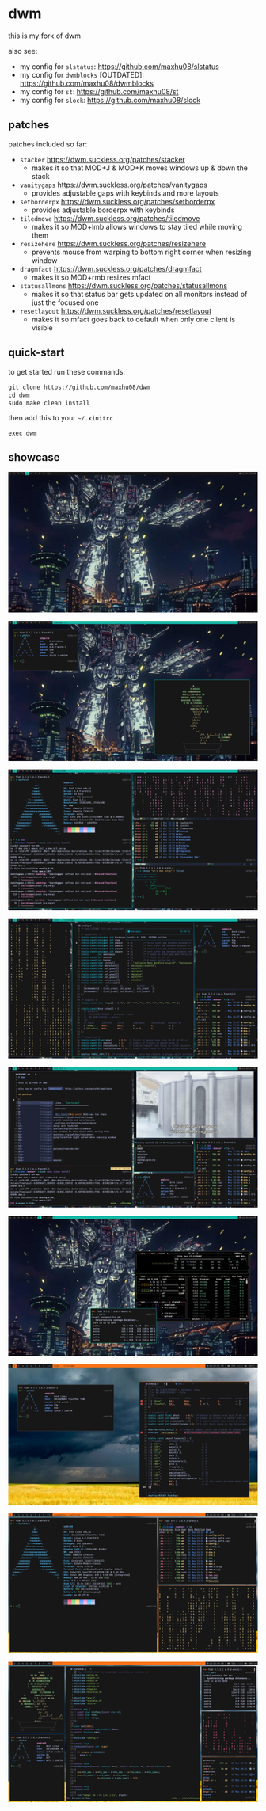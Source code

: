 # dwm

this is my fork of dwm

also see:

- my config for `slstatus`: https://github.com/maxhu08/slstatus
- my config for `dwmblocks` [OUTDATED]: https://github.com/maxhu08/dwmblocks
- my config for `st`: https://github.com/maxhu08/st
- my config for `slock`: https://github.com/maxhu08/slock

## patches

patches included so far:

- `stacker` https://dwm.suckless.org/patches/stacker
  - makes it so that MOD+J & MOD+K moves windows up & down the stack
- `vanitygaps` https://dwm.suckless.org/patches/vanitygaps
  - provides adjustable gaps with keybinds and more layouts
- `setborderpx` https://dwm.suckless.org/patches/setborderpx
  - provides adjustable borderpx with keybinds
- `tiledmove` https://dwm.suckless.org/patches/tiledmove
  - makes it so MOD+lmb allows windows to stay tiled while moving them
- `resizehere` https://dwm.suckless.org/patches/resizehere
  - prevents mouse from warping to bottom right corner when resizing window
- `dragmfact` https://dwm.suckless.org/patches/dragmfact
  - makes it so MOD+rmb resizes mfact
- `statusallmons` https://dwm.suckless.org/patches/statusallmons
  - makes it so that status bar gets updated on all monitors instead of just the focused one
- `resetlayout` https://dwm.suckless.org/patches/resetlayout
  - makes it so mfact goes back to default when only one client is visible

## quick-start

to get started run these commands:

```
git clone https://github.com/maxhu08/dwm
cd dwm
sudo make clean install
```

then add this to your `~/.xinitrc`

```
exec dwm
```

## showcase

![1](./screenshots/1.png)

![2](./screenshots/2.png)

![3](./screenshots/3.png)

![4](./screenshots/4.png)

![5](./screenshots/5.png)

![6](./screenshots/6.png)

![t1](./screenshots/t1.png)

![t2](./screenshots/t2.png)

![t3](./screenshots/t3.png)
